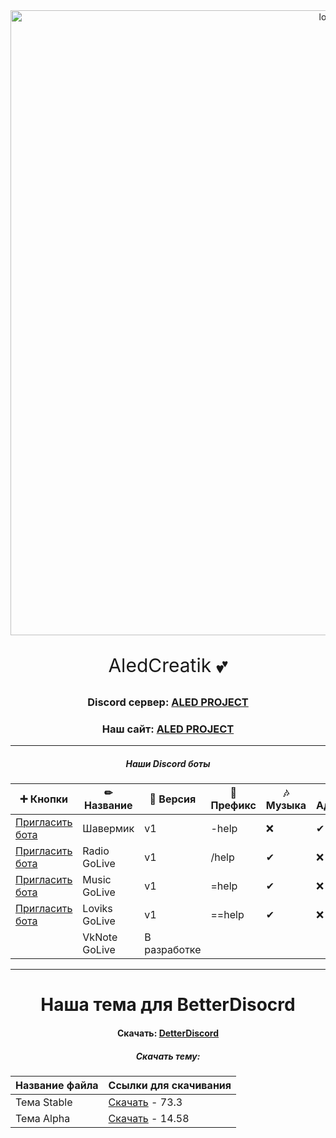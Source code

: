 <div id="logo" align="center">
<img src="https://i.imgur.com/0RGA4mn.png" alt="logo" style="width:1000px;height:auto"> 
<p align="center" style="font-size:30px">AledCreatik 💕</p>

### Discord сервер: [ALED PROJECT](https://discord.gg/5BM4XD3qxM)
### Наш сайт: [ALED PROJECT](https://aledproject.github.io)
---

##### Наши Discord боты 
➕ Кнопки           | ✏ Название   | 📀 Версия   | 🌠 Префикс | 🎶 Музыка | 🔧 Админ | 💘 NSFW | 👑 Топ | 🧪 Бета
------------------- | ------------- | ------------ | ---------- | --------- | --------- | ------- | ------- | --------
[Пригласить бота]() | Шавермик      | v1           | -help      | ❌        | ✔        | ✔       | ✔      | ❌
[Пригласить бота]() | Radio GoLive  | v1           | /help      | ✔         | ❌       | ❌      | ✔      | ✔
[Пригласить бота]() | Music GoLive  | v1           | =help      | ✔         | ❌       | ❌      | ❌     | ❌
[Пригласить бота]() | Loviks GoLive | v1           | ==help     | ✔         | ❌       | ❌      | ❌     | ❌
[]() | VkNote GoLive | В разработке |            |           |           |         |         | 
---
# Наша тема для BetterDisocrd  
#### Скачать: [DetterDiscord](https://BetterDiscord.app)
##### Скачать тему: 
Название файла | Ссылки для скачивания
------------ | -------------
Тема Stable | [Скачать](https://github.com/ALEDPROJECT/ALED-THEME/releases/download/R-Stable/aledproject-relese.theme.css) - 73.3
Тема Alpha  | [Скачать](https://github.com/ALEDPROJECT/ALED-THEME/releases/download/A-14.58/aledproject-alpha.theme.css) - 14.58
